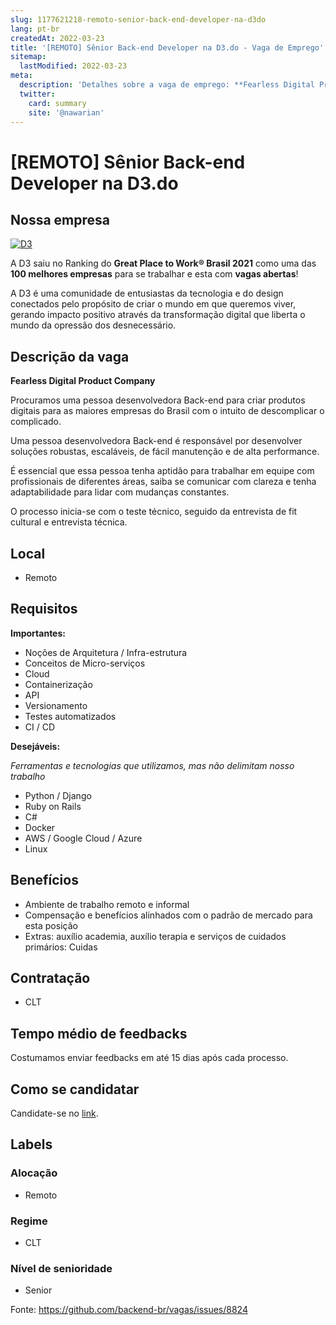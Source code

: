 ```yaml
---
slug: 1177621218-remoto-senior-back-end-developer-na-d3do
lang: pt-br
createdAt: 2022-03-23
title: '[REMOTO] Sênior Back-end Developer na D3.do - Vaga de Emprego'
sitemap:
  lastModified: 2022-03-23
meta:
  description: 'Detalhes sobre a vaga de emprego: **Fearless Digital Product Company** Procuramos uma pessoa desenvolvedora Back-end para criar produtos digitais para as maiores empresas do Brasil com o intuito de descomplicar o complicado. Uma pessoa desenvolvedora Back-end é responsável por desenvolver soluções robustas, escaláveis, de fácil manutenção e de alta performance. É essencial que essa pessoa tenha aptidão para trabalhar em equipe com profissionais de diferentes áreas, saiba se comunicar com clareza e tenha adaptabilidade para lidar com mudanças constantes.  O processo inicia-se com o teste técnico, seguido da entrevista de fit cultural e entrevista técnica.'
  twitter:
    card: summary
    site: '@nawarian'
---
```


# [REMOTO] Sênior Back-end Developer na D3.do

## Nossa empresa

[![D3](https://img.youtube.com/vi/q-tfO9G_q6E/0.jpg)](https://youtu.be/q-tfO9G_q6E)

A D3 saiu no Ranking do **Great Place to Work® Brasil 2021** como uma das **100 melhores empresas** para se trabalhar e esta com **vagas abertas**!

A D3 é uma comunidade de entusiastas da tecnologia e do design conectados pelo propósito de criar o mundo em que queremos viver, gerando impacto positivo através da transformação digital que liberta o mundo da opressão dos desnecessário.

## Descrição da vaga

**Fearless Digital Product Company**

Procuramos uma pessoa desenvolvedora Back-end para criar produtos digitais para as maiores empresas do Brasil com o intuito de descomplicar o complicado.

Uma pessoa desenvolvedora Back-end é responsável por desenvolver soluções robustas, escaláveis, de fácil manutenção e de alta performance.

É essencial que essa pessoa tenha aptidão para trabalhar em equipe com profissionais de diferentes áreas, saiba se comunicar com clareza e tenha adaptabilidade para lidar com mudanças constantes.


O processo inicia-se com o teste técnico, seguido da entrevista de fit cultural e entrevista técnica.

## Local

- Remoto

## Requisitos

**Importantes:**

- Noções de Arquitetura / Infra-estrutura
- Conceitos de Micro-serviços
- Cloud
- Containerização
- API
- Versionamento
- Testes automatizados
- CI / CD

**Desejáveis:**

*Ferramentas e tecnologias que utilizamos, mas não delimitam nosso trabalho*

- Python / Django
- Ruby on Rails
- C#
- Docker
- AWS / Google Cloud / Azure
- Linux

## Benefícios

- Ambiente de trabalho remoto e informal
- Compensação e benefícios alinhados com o padrão de mercado para esta posição
- Extras: auxílio academia, auxílio terapia e serviços de cuidados primários: Cuidas

## Contratação

- CLT


## Tempo médio de feedbacks

Costumamos enviar feedbacks em até 15 dias após cada processo.

## Como se candidatar

Candidate-se no [link](https://jobs.wrk.xyz/d3_company/23534?src=github#apply).

## Labels

### Alocação

- Remoto

### Regime

- CLT

### Nível de senioridade

- Senior

Fonte: https://github.com/backend-br/vagas/issues/8824